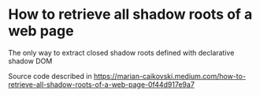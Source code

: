 # How to retrieve all shadow roots of a web page
The only way to extract closed shadow roots defined with declarative shadow DOM

Source code described in https://marian-caikovski.medium.com/how-to-retrieve-all-shadow-roots-of-a-web-page-0f44d917e9a7